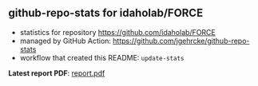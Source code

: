 ## github-repo-stats for idaholab/FORCE

- statistics for repository https://github.com/idaholab/FORCE
- managed by GitHub Action: https://github.com/jgehrcke/github-repo-stats
- workflow that created this README: `update-stats`

**Latest report PDF**: [report.pdf](https://github.com/idaholab/repository-statistics/raw/main/idaholab/FORCE/latest-report/report.pdf)

